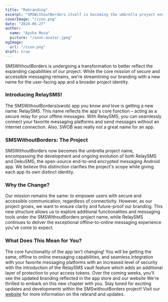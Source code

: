 ```yaml
---
title: "Rebranding"
excerpt: "SMSWithoutBorders itself is becoming the umbrella project encompassing RelaySMS and other messaging tools. The core functionality remains the same, but users can expect a new name, enhanced security features, and a focus on future growth under the SMSWithoutBorders project."
coverImage: "/icon.png"
date: "2024-06-27"
author:
  name: "Aysha Musa"
  picture: "/anon-avatar.jpeg"
ogImage:
  url: "/icon.png"
draft: true
---
```


SMSWithoutBorders is undergoing a transformation to better reflect the expanding capabilities of our project. While the core mission of secure and accessible messaging remains, we're streamlining our branding with a new name for the user-facing app and a broader project identity.


### Introducing RelaySMS!

The SMSWithoutBorders(swob) app you know and love is getting a new name: RelaySMS. This name reflects the app's core function – acting as a secure relay for your offline messages. With RelaySMS, you can seamlessly connect your favorite messaging platforms and send messages without an internet connection. Also, SWOB was really not a great name for an app.


### SMSWithoutBorders: The Project

SMSWithoutBorders now becomes the umbrella project name, encompassing the development and ongoing evolution of both RelaySMS and DekuSMS, the open-source end-to-end encrypted messaging Android app. We believe this distinction clarifies the project's scope while giving each app its own distinct identity.


### Why the Change?

Our mission remains the same: to empower users with secure and accessible communication, regardless of connectivity. However, as our project grows, we want to ensure clarity and future-proof our branding. This new structure allows us to explore additional functionalities and messaging tools under the SMSWithoutBorders project name, while RelaySMS continues to deliver the exceptional offline-to-online messaging experience you've come to expect.

### What Does This Mean for You?

The core functionality of the app isn't changing! You will be getting the same, offline to online messaging capabilities, and seamless integration with your favorite messaging platforms with an increased level of security with the introduction of the RelaySMS vault feature which adds an additional layer of protection to your access tokens. Over the coming weeks, you'll see the updated branding reflected in the app store and our website
We're thrilled to embark on this new chapter with you. Stay tuned for exciting updates and developments within the SMSwithoutBorders project! Visit our [website]() for more information on the rebrand and updates.

